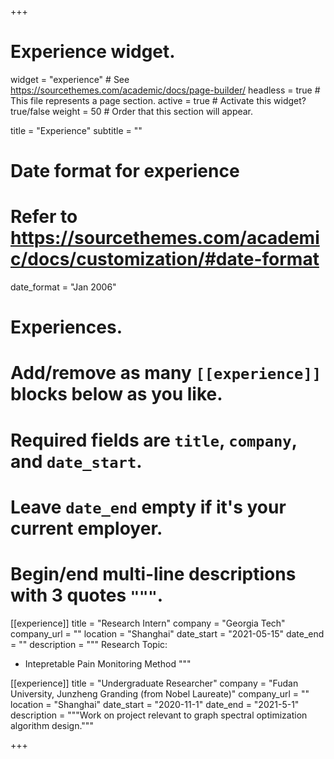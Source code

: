 +++
# Experience widget.
widget = "experience"  # See https://sourcethemes.com/academic/docs/page-builder/
headless = true  # This file represents a page section.
active = true  # Activate this widget? true/false
weight = 50  # Order that this section will appear.

title = "Experience"
subtitle = ""

# Date format for experience
#   Refer to https://sourcethemes.com/academic/docs/customization/#date-format
date_format = "Jan 2006"

# Experiences.
#   Add/remove as many `[[experience]]` blocks below as you like.
#   Required fields are `title`, `company`, and `date_start`.
#   Leave `date_end` empty if it's your current employer.
#   Begin/end multi-line descriptions with 3 quotes `"""`.
[[experience]]
  title = "Research Intern"
  company = "Georgia Tech"
  company_url = ""
  location = "Shanghai"
  date_start = "2021-05-15"
  date_end = ""
  description = """
  Research Topic:
  
  * Intepretable Pain Monitoring Method
  """

[[experience]]
  title = "Undergraduate Researcher"
  company = "Fudan University, Junzheng Granding (from Nobel Laureate)"
  company_url = ""
  location = "Shanghai"
  date_start = "2020-11-1"
  date_end = "2021-5-1"
  description = """Work on project relevant to graph spectral optimization algorithm design."""

+++
